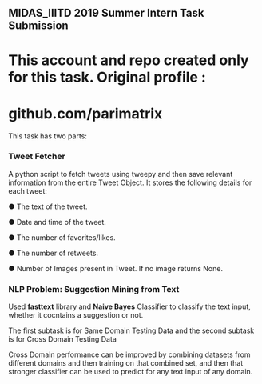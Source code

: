 ## MIDAS_IIITD 2019 Summer Intern Task Submission
# This account and repo created only for this task. Original profile :
# github.com/parimatrix
This task has two parts:
### Tweet Fetcher
A python script to fetch tweets using tweepy and then save relevant information from the entire Tweet Object.
It stores the following details for each tweet:

● The text of the tweet.

● Date and time of the tweet.

● The number of favorites/likes.

● The number of retweets.

● Number of Images present in Tweet. If no image returns None.


### NLP Problem: Suggestion Mining from Text
Used __fasttext__ library and __Naive Bayes__ Classifier to classify the text input, whether it cocntains a suggestion or not.

The first subtask is for Same Domain Testing Data and the second subtask is for Cross Domain Testing Data

Cross Domain performance can be improved by combining datasets from different domains and then training on that combined set, and then that stronger classifier can be used to predict for any text input of any domain.
